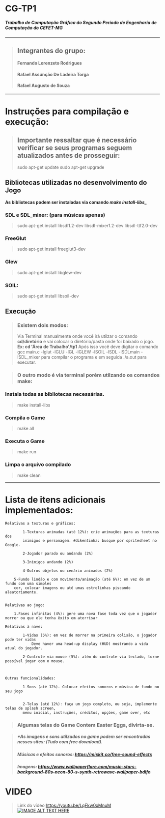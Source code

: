 # **CG-TP1**

##### **Trabalho de Computação Gráfica do Segundo Período de Engenharia de Computação do CEFET-MG**
---
>## Integrantes do grupo:
>####	Fernando Lorenzeto Rodrigues
>####	Rafael Assunção De Ladeira Torga
>####	Rafael Augusto de Souza
---
# Instruções para compilação e execução:

>## Importante ressaltar que é necessário verificar se seus programas seguem atualizados antes de prosseguir:
>	sudo apt-get update
>	sudo apt-get upgrade

## Bibliotecas utilizadas no desenvolvimento do Jogo

**As bibliotecas podem ser instaladas via comando _make install-libs__**

### SDL e SDL_mixer: (para músicas apenas)
>	sudo apt-get install libsdl1.2-dev libsdl-mixer1.2-dev libsdl-ttf2.0-dev 
### FreeGlut
>	sudo apt-get install freeglut3-dev
### Glew
>	sudo apt-get install libglew-dev
### SOIL: 
>	sudo apt-get install libsoil-dev

## Execução
>### Existem dois modos:
> Via Terminal manualmente onde você irá utilzar o comando **cd/diretório** e vai colocar o diretório/pasta onde foi baixado o jogo. **Ex: cd 'Área de Trabalho'/tp1**
> Após isso você deve digitar o comando gcc main.c -lglut -lGLU -lGL -lGLEW -lSOIL -lSDL -lSDLmain -lSDL_mixer para compilar o programa
e em seguida ./a.out para executar.

>### O outro modo é via terminal porém utilzando os comandos make:
### Instala todas as bibliotecas necessárias.
>	make install-libs 
### Compila o Game
>	make all
### Executa o Game
>	make run
### Limpa o arquivo compilado
>	make clean
---
# Lista de itens adicionais implementados:

	Relativas a texturas e gráficos:

        	1-Texturas animadas (até 12%): crie animações para as texturas dos
			inimigos e personagem. #dikentinha: busque por spritesheet no Google.

        	2-Jogador parado ou andando (2%)

        	3-Inimigos andando (2%)

        	4-Outros objetos ou cenário animados (2%)

		5-Fundo lindão e com movimento/animação (até 6%): em vez de um fundo com uma simples 
		cor, colocar imagens ou até umas estrelinhas piscando aleatoriamente.


	Relativas ao jogo:

		1.Fases infinitas (4%): gere uma nova fase toda vez que o jogador morrer ou que ele tenha êxito em aterrisar

	Relativas à nave:

        	1-Vidas (5%): em vez de morrer na primeira colisão, o jogador pode ter vidas
        		Deve haver uma head-up display (HUD) mostrando a vida atual do jogador.

        	2-Controle via mouse (5%): além do controle via teclado, torne possível jogar com o mouse.



	Outras funcionalidades:

         	1-Sons (até 12%). Colocar efeitos sonoros e música de fundo no seu jogo
		

         	2-Telas (até 12%): faça um jogo completo, ou seja, implemente telas de splash screen,
			menu inicial, instruções, créditos, opções, game over, etc
			
>### **__Algumas telas do Game Contem Easter Eggs, divirta-se.__**
			
>#####	*As imagens e sons utilzados no game podem ser encontradas nesses sites: (Tudo com free download).
>#####	Músicas e efeitos sonoros: https://mixkit.co/free-sound-effects
>#####	Imagens: https://www.wallpaperflare.com/music-stars-background-80s-neon-80-s-synth-retrowave-wallpaper-bdlfo

# **VIDEO**
>Link do vídeo https://youtu.be/LqFkw0xMnuM
[![IMAGE ALT TEXT HERE](http://img.youtube.com/vi/LqFkw0xMnuM/0.jpg)](https://youtu.be/LqFkw0xMnuM)

